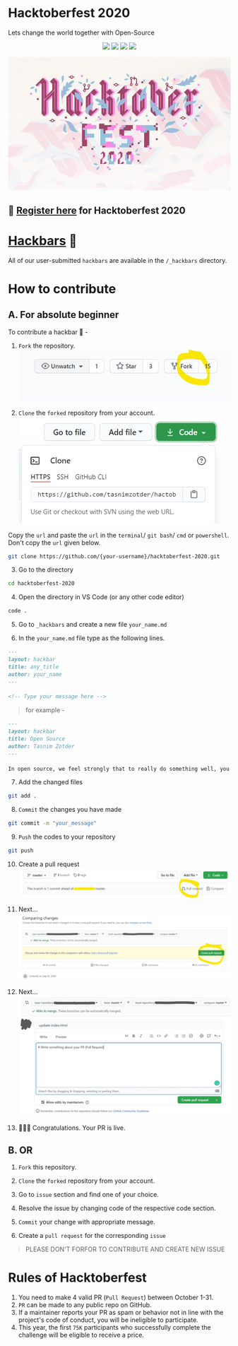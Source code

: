 # Hacktoberfest 2020

Lets change the world together with Open-Source

<p align="center">
  <a><img src="https://img.shields.io/github/labels/tasnimzotder/hacktoberfest-2020/hacktoberfest?style=flat-square" /></a>
  <a><img src="https://img.shields.io/github/hacktoberfest/2020/tasnimzotder/hacktoberfest-2020?style=flat-square" /></a>
  <a><img src="https://img.shields.io/github/issues/tasnimzotder/hacktoberfest-2020?style=flat-square" /></a>
  <a><img src="https://img.shields.io/github/issues-pr/tasnimzotder/hacktoberfest-2020?style=flat-square" /></a>
</p>

![Hacktoberfest](/assets/hacktoberfest.jpg)

## 📝 [Register here](https://hacktoberfest.digitalocean.com/) for Hacktoberfest 2020


# [Hackbars](https://tasnimzotder.github.io/hacktoberfest-2020/hackbars) 🍫

All of our user-submitted `hackbars` are available in the `/_hackbars` directory.


# How to contribute

## A. For absolute beginner

To contribute a hackbar 🍫 - 

1. `Fork` the repository.
![Fork](/assets/fork.jpg)

2. `Clone` the `forked` repository from your account.
![Clone](/assets/clone.jpg)

Copy the `url` and paste the `url` in the `terminal`/ `git bash`/ `cmd` or `powershell`.
Don't copy the `url` given below.

```bash
git clone https://github.com/{your-username}/hacktoberfest-2020.git
```

3. Go to the directory
```bash
cd hacktoberfest-2020
```

4. Open the directory in VS Code (or any other code editor)
```bash
code .
```

5. Go to `_hackbars` and create a new file `your_name.md`

6. In the `your_name.md` file type as the following lines.
```markdown
---
layout: hackbar
title: any_title
author: your_name
---

<!-- Type your message here -->
```
> for example -

```markdown
---
layout: hackbar
title: Open Source
author: Tasnim Zotder
---

In open source, we feel strongly that to really do something well, you have to get a lot of people involved.
```

7. Add the changed files
```bash
git add .
```

8. `Commit` the changes you have made
```bash
git commit -m "your_message"
```

9. `Push` the codes to your repository
```bash
git push
```

10. Create a pull request
![PR](/assets/PR.jpg)

11. Next...
![PR](/assets/PR_1.jpg)

12. Next...
![PR](/assets/PR_2.jpg)

13. 🎉🎉🎉 Congratulations. Your PR is live.

## B. OR

1. `Fork` this repository.

2. `Clone` the `forked` repository from your account.

3. Go to `issue` section and find one of your choice.

4. Resolve the issue by changing code of the respective code section.

5. `Commit` your change with appropriate message.

6. Create a `pull request` for the corresponding `issue`

> PLEASE DON'T FORFOR TO CONTRIBUTE AND CREATE NEW ISSUE

# Rules of Hacktoberfest

1. You need to make 4 valid PR (`Pull Request`) between October 1-31.
1. `PR` can be made to any public repo on GitHub.
1. If a maintainer reports your PR as spam or behavior not in line with the project's code of conduct, you will be ineligible to participate.
1. This year, the first `75K` participants who successfully complete the challenge will be eligible to receive a price.
